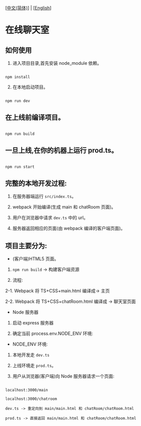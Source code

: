 [<a href="README.md">中文(简体)</a>] | [<a href="README_EN.md">English</a>]

# 在线聊天室

## 如何使用

1. 进入项目目录,首先安装 node_module 依赖。

```

npm install

```

2. 在本地启动项目。

```

npm run dev

```

## 在上线前编译项目。

```

npm run build

```

## 一旦上线,在你的机器上运行 prod.ts。

```

npm run start

```

## 完整的本地开发过程:

1. 在服务器端运行 `src/index.ts`。

2. webpack 开始编译(生成 main 和 chatRoom 页面)。

3. 用户在浏览器中请求 `dev.ts` 中的 url。

4. 服务器返回相应的页面(由 webpack 编译的客户端页面)。

## 项目主要分为:

- (客户端)HTML5 页面。

1. `npm run build` -> 构建客户端资源

2. 流程:

2-1. Webpack 将 TS+CSS+main.html 编译成-> 主页

2-2. Webpack 将 TS+CSS+chatRoom.html 编译成 -> 聊天室页面

- Node 服务器

1. 启动 express 服务器

2. 确定当前 process.env.NODE_ENV 环境:

- NODE_ENV 环境:

1. 本地开发走 `dev.ts`

2. 上线环境走 `prod.ts`。

3. 用户从浏览器(客户端)向 Node 服务器请求一个页面:

```

localhost:3000/main

localhost:3000/chatroom

dev.ts -> 重定向到 main/main.html 和 chatRoom/chatRoom.html

prod.ts -> 直接返回 main/main.html 和 chatRoom/chatRoom.html

```
